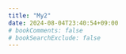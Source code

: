 ```yaml
---
title: "My2"
date: 2024-08-04T23:40:54+09:00
# bookComments: false
# bookSearchExclude: false
---
```

